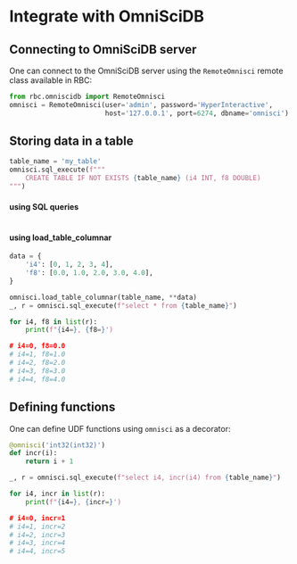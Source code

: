 # Integrate with OmniSciDB

## Connecting to OmniSciDB server

One can connect to the OmniSciDB server using the `RemoteOmnisci` remote class available in RBC:

```python
from rbc.omniscidb import RemoteOmnisci
omnisci = RemoteOmnisci(user='admin', password='HyperInteractive',
                        host='127.0.0.1', port=6274, dbname='omnisci')
```

## Storing data in a table

```python
table_name = 'my_table'
omnisci.sql_execute(f"""
    CREATE TABLE IF NOT EXISTS {table_name} (i4 INT, f8 DOUBLE)
""")
```

#### using SQL queries

```python

```

#### using load\_table\_columnar

```python
data = {
    'i4': [0, 1, 2, 3, 4],
    'f8': [0.0, 1.0, 2.0, 3.0, 4.0],
}

omnisci.load_table_columnar(table_name, **data)
_, r = omnisci.sql_execute(f"select * from {table_name}")

for i4, f8 in list(r):
    print(f"{i4=}, {f8=}')

# i4=0, f8=0.0
# i4=1, f8=1.0
# i4=2, f8=2.0
# i4=3, f8=3.0
# i4=4, f8=4.0
```

## Defining functions

One can define UDF functions using `omnisci` as a decorator:

```python
@omnisci('int32(int32)')
def incr(i):
    return i + 1
```

```python
_, r = omnisci.sql_execute(f"select i4, incr(i4) from {table_name}")

for i4, incr in list(r):
    print(f"{i4=}, {incr=}')

# i4=0, incr=1
# i4=1, incr=2
# i4=2, incr=3
# i4=3, incr=4
# i4=4, incr=5
```

